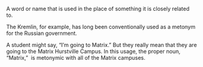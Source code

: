 A word or name that is used in the place of something it is closely related to.

The Kremlin, for example, has long been conventionally used as a metonym for the Russian government.

A student might say, “I’m going to Matrix.” But they really mean that they are going to the Matrix Hurstville Campus. In this usage, the proper noun, “Matrix,”  is metonymic with all of the Matrix campuses.